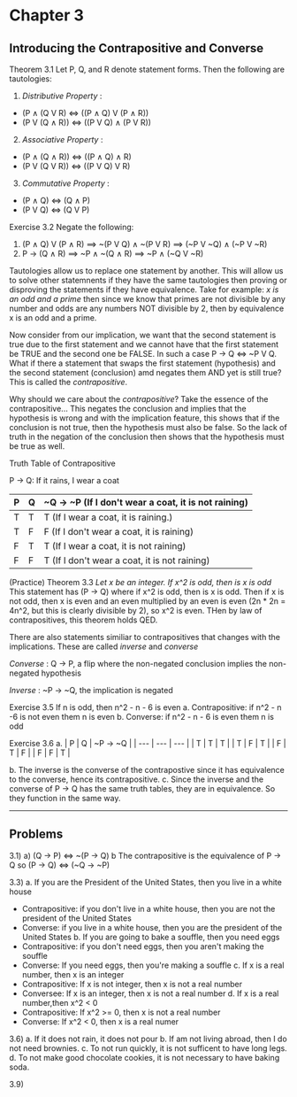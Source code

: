# Chapter 3 
## Introducing the Contrapositive and Converse

Theorem 3.1
Let P, Q, and R denote statement forms. Then the following are tautologies:

1. *Distributive Property* :
  - (P ∧ (Q V R) <=> ((P ∧ Q) V (P ∧ R))
  - (P V (Q ∧ R)) <=> ((P V Q) ∧ (P V R))
2. *Associative Property* :
  - (P ∧ (Q ∧ R)) <=> ((P ∧ Q) ∧ R)
  - (P V (Q V R)) <=> ((P V Q) V R)
3. *Commutative Property* :
  - (P ∧ Q) <=> (Q ∧ P)
  - (P V Q) <=> (Q V P)

Exercise 3.2
Negate the following:
  1. (P ∧ Q) V (P ∧ R) ==> ~(P V Q) ∧ ~(P V R) ==> (~P V ~Q) ∧ (~P V ~R)
  2. P -> (Q ∧ R) ==> ~P ∧ ~(Q ∧ R) ==> ~P ∧ (~Q V ~R)

Tautologies allow us to replace one statement by another. This will allow us to solve other statemnents if they have the same tautologies then proving or disproving the statements if they have equivalence.
Take for example: *x is an odd and a prime* then since we know that primes are not divisible by any number and odds are any numbers NOT divisible by 2, then by equivalence x is an odd and a prime.

Now consider from our implication, we want that the second statement is true due to the first statement and we cannot have that the first statement be TRUE and the second one be FALSE. In such a case P -> Q <=> ~P V Q. What if there a statement that swaps the first statement (hypothesis) and the second statement (conclusion) amd negates them AND yet is still true? This is called the *contrapositive*.

Why should we care about the *contrapositive*?
Take the essence of the contrapositive... This negates the conclusion and implies that the hypothesis is wrong and with the implication feature, this shows that if the conclusion is not true, then the hypothesis must also be false. So the lack of truth in the negation of the conclusion then shows that the hypothesis must be true as well.

Truth Table of Contrapositive

P -> Q: If it rains, I wear a coat

| P | Q | ~Q -> ~P (If I don't wear a coat, it is not raining) |
| --- | --- | --- |
| T | T | T (If I wear a coat, it is raining.)  |
| T | F | F (If I don't wear a coat, it is raining) |
| F | T | T (If I wear a coat, it is not raining) |
| F | F | T (If I don't wear a coat, it is not raining) |


(Practice) Theorem 3.3
*Let x be an integer. If x^2 is odd, then is x is odd*
This statement has (P -> Q) where if x^2 is odd, then is x is odd. Then if x is not odd, then x is even and an even multiplied by an even is even (2n * 2n = 4n^2, but this is clearly divisible by 2), so x^2 is even. THen by law of contrapositives, this theorem holds QED. 

There are also statements similiar to contrapositives that changes with the implications. These are called *inverse* and *converse*

*Converse* : Q -> P, a flip where the non-negated conclusion implies the non-negated hypothesis

*Inverse* : ~P -> ~Q, the implication is negated

Exercise 3.5
If n is odd, then n^2 - n - 6 is even
a. Contrapositive: if n^2 - n -6 is not even them n is even
b. Converse: if n^2 - n - 6 is even them n is odd

Exercise 3.6
a.
| P | Q | ~P -> ~Q |
| --- | --- | --- |
| T | T | T |
| T | F | T |
| F | T | F |
| F | F | T |

b. The inverse is the converse of the contrapostive since it has equivalence to the converse, hence its contrapositive.
c. Since the inverse and the converse of P -> Q has the same truth tables, they are in equivalence. So they function in the same way.


---
Problems
--- 
3.1) 
a) (Q -> P) <=> ~(P -> Q)
b The contrapositive is the equivalence of P -> Q so (P -> Q) <=> (~Q -> ~P)

3.3)
a. If you are the President of the United States, then you live in a white house
  - Contrapositive: if you don't live in a white house, then you are not the president of the United States
  - Converse: if you live in a white house, then you are the president of the United States
b. If you are going to bake a souffle, then you need eggs
  - Contrapositive: if you don't need eggs, then you aren't making the souffle
  - Converse: If you need eggs, then you're making a souffle
c. If x is a real number, then x is an integer
  - Contrapositive: If x is not integer, then x is not a real number
  - Conversee: If x is an integer, then x is not a real number
d. If x is a real number,then x^2 < 0
  - Contrapositive: If x^2 >= 0, then x is not a real number
  - Converse: If x^2 < 0, then x is a real numer

3.6)
a. If it does not rain, it does not pour
b. If am not living abroad, then I do not need brownies.
c. To not run quickly, it is not sufficent to have long legs.
d. To not make good chocolate cookies, it is not necessary to have baking soda.

3.9)


